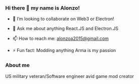 ### Hi there 👋 my name is Alonzo!
- 👯 I’m looking to collaborate on Web3 or Electron!

- 💬 Ask me about anything React.JS and Electron.JS

- 📫 How to reach me: alonzoa2015@gmail.com

- ⚡ Fun fact: Modding anything Arma is my passion

### About me
US military veteran/Software engineer avid game mod creator
